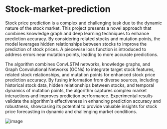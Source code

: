 # Stock-market-prediction

Stock price prediction is a complex and challenging task due to the dynamic nature of the stock market. This project presents a novel approach that combines knowledge graph and deep learning techniques to enhance prediction accuracy. By considering related stocks and mutation points, the model leverages hidden relationships between stocks to improve the prediction of stock prices. A piecewise loss function is introduced to address errors near mutation points, leading to more accurate predictions. 

  The algorithm combines ConvLSTM networks, knowledge graphs, and Graph Convolutional Networks (GCNs) to integrate target stock features, related stock relationships, and mutation points for enhanced stock price prediction accuracy.
  By fusing information from diverse sources, including historical stock data, hidden relationships between stocks, and temporal dynamics of mutation points, the algorithm captures complex market interactions and improves prediction performance.
  Experimental results validate the algorithm's effectiveness in enhancing prediction accuracy and robustness, showcasing its potential to provide valuable insights for stock price forecasting in dynamic and challenging market conditions.

![image](https://github.com/user-attachments/assets/2cdba643-f2df-486a-8bb1-c02a43f3b744)
